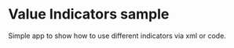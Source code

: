 Value Indicators sample
=============================

Simple app to show how to use different indicators via xml or code.